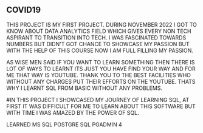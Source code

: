 ## COVID19
THIS PROJECT IS MY FIRST PROJECT.
DURING NOVEMBER 2022 I GOT TO KNOW ABOUT DATA ANALYTICS FIELD WHICH GIVES EVERY NON TECH ASPIRANT TO TRANSITION INTO TECH.
I WAS FASCINATED TOWARDS NUMBERS BUT DIDN'T GOT CHANCE TO SHOWCASE MY PASSION BUT WITH THE HELP OF THIS COURSE NOW I AM FULL FILLING MY PASSION.

AS WISE MEN SAID IF YOU WANT TO LEARN SOMETHING THEN THERE IS LOT OF WAYS TO LEARNT ITS JUST YOU HAVE FIND YOUR WAY AND FOR ME THAT WAY
IS YOUTUBE. THANK YOU TO THE BEST FACILITIES WHO WITHOUT ANY CHARGES PUT THEIR EFFORTS ON THE YOUTUBE.
THATS WHY I LEARNT SQL FROM BASIC WITHOUT ANY PROBLEMS.

#IN THIS PROJECT I SHOWCASED MY JOURNEY OF LEARNING SQL, AT FIRST IT WAS DIFFICULT FOR ME TO LEARN ABOUT THIS SOFTWARE BUT WITH TIME I WAS AMAZED BY THE POWER OF SQL.

LEARNED
MS SQL
POSTGRE SQL
PGADMIN 4
